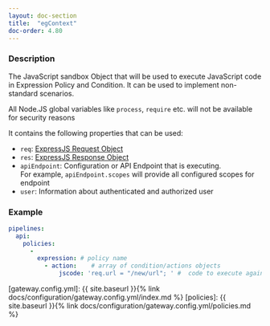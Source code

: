 ```yaml
---
layout: doc-section
title:  "egContext"
doc-order: 4.80
---
```


### Description

The JavaScript sandbox Object that will be used to execute JavaScript code in Expression Policy and Condition. It can be used to implement non-standard scenarios.

All Node.JS global variables like `process`, `require` etc. will not be available for security reasons

It contains the following properties that can be used:

* `req`: [ExpressJS Request Object](https://expressjs.com/en/4x/api.html#req)
* `res`: [ExpressJS Response Object](https://expressjs.com/en/4x/api.html#res)
* `apiEndpoint`: Configuration or API Endpoint that is executing.  
For example, `apiEndpoint.scopes` will provide all configured scopes for endpoint 
* `user`: Information about authenticated and authorized user 

### Example

```yml
pipelines:
  api:
    policies:
      -
        expression: # policy name
          - action:    # array of condition/actions objects
              jscode: 'req.url = "/new/url"; ' #  code to execute against EG Context
```

[gateway.config.yml]: {{ site.baseurl }}{% link docs/configuration/gateway.config.yml/index.md %}
[policies]: {{ site.baseurl }}{% link docs/configuration/gateway.config.yml/policies.md %}
